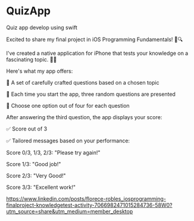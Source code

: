 # QuizApp
Quiz app develop using swift

Excited to share my final project in iOS Programming Fundamentals! 📱🔍

I've created a native application for iPhone that tests your knowledge on a fascinating topic. 🧠💡

Here's what my app offers:

🔹 A set of carefully crafted questions based on a chosen topic

🔹 Each time you start the app, three random questions are presented

🔹 Choose one option out of four for each question

After answering the third question, the app displays your score:

✅ Score out of 3

✅ Tailored messages based on your performance:

Score 0/3, 1/3, 2/3: "Please try again!"

Score 1/3: "Good job!"

Score 2/3: "Very Good!"

Score 3/3: "Excellent work!"

https://www.linkedin.com/posts/florece-robles_iosprogramming-finalproject-knowledgetest-activity-7066982471015284736-58W0?utm_source=share&utm_medium=member_desktop
